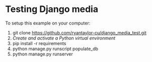 # Testing Django media

To setup this example on your computer:

 1. git clone https://github.com/ryantaylor-cu/django_media_test.git
 1. *Create and activate a Python virtual environment*
 1. pip install -r requirements
 1. python manage.py runscript populate_db
 1. python manage.py runserver

